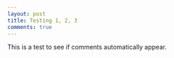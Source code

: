 ```yaml
---
layout: post
title: Testing 1, 2, 3
comments: true
---
```


This is a test to see if comments automatically appear.
